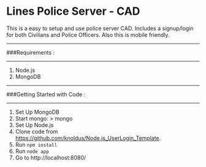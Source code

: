 Lines Police Server - CAD
==========================

This is a easy to setup and use police server CAD. Includes a signup/login for both Civilians and Police Officers. Also this is mobile friendly.

*************************************************************************************************************
###Requirements : 
*************************************************************************************************************
1.  Node.js
1.  MongoDB


*************************************************************************************************************
###Getting Started with Code  : 


*************************************************************************************************************
1.  Set Up MongoDB
1.  Start mongo: > mongo
1.  Set Up Node.js
1.  Clone code from https://github.com/knoldus/Node.js_UserLogin_Template.
1.  Run <code>npm install</code>
1.  Run <code>node app</code>
1.  Go to http://localhost:8080/
